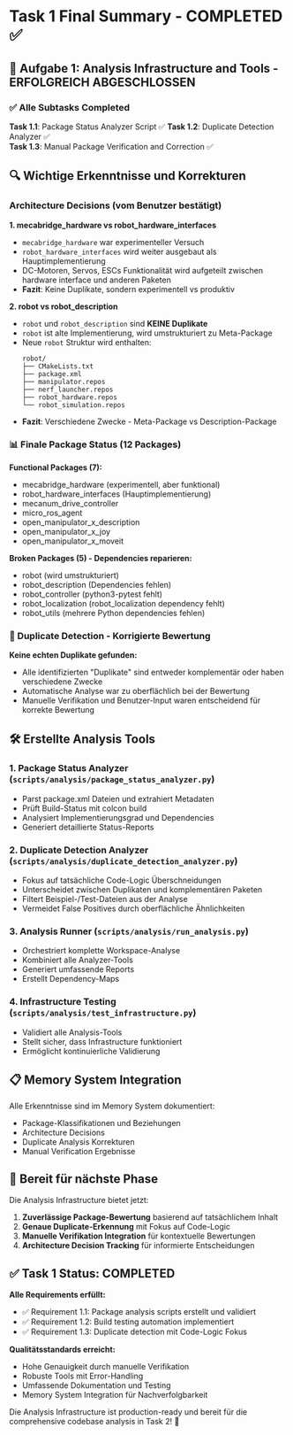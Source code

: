 # Task 1 Final Summary - COMPLETED ✅

## 🎯 Aufgabe 1: Analysis Infrastructure and Tools - ERFOLGREICH ABGESCHLOSSEN

### ✅ Alle Subtasks Completed

**Task 1.1**: Package Status Analyzer Script ✅
**Task 1.2**: Duplicate Detection Analyzer ✅  
**Task 1.3**: Manual Package Verification and Correction ✅

## 🔍 Wichtige Erkenntnisse und Korrekturen

### Architecture Decisions (vom Benutzer bestätigt)

**1. mecabridge_hardware vs robot_hardware_interfaces**
- `mecabridge_hardware` war experimenteller Versuch
- `robot_hardware_interfaces` wird weiter ausgebaut als Hauptimplementierung
- DC-Motoren, Servos, ESCs Funktionalität wird aufgeteilt zwischen hardware interface und anderen Paketen
- **Fazit**: Keine Duplikate, sondern experimentell vs produktiv

**2. robot vs robot_description**
- `robot` und `robot_description` sind **KEINE Duplikate**
- `robot` ist alte Implementierung, wird umstrukturiert zu Meta-Package
- Neue `robot` Struktur wird enthalten:
  ```
  robot/
  ├── CMakeLists.txt
  ├── package.xml
  ├── manipulator.repos
  ├── nerf_launcher.repos
  ├── robot_hardware.repos
  └── robot_simulation.repos
  ```
- **Fazit**: Verschiedene Zwecke - Meta-Package vs Description-Package

### 📊 Finale Package Status (12 Packages)

**Functional Packages (7):**
- mecabridge_hardware (experimentell, aber funktional)
- robot_hardware_interfaces (Hauptimplementierung)
- mecanum_drive_controller
- micro_ros_agent
- open_manipulator_x_description
- open_manipulator_x_joy
- open_manipulator_x_moveit

**Broken Packages (5) - Dependencies reparieren:**
- robot (wird umstrukturiert)
- robot_description (Dependencies fehlen)
- robot_controller (python3-pytest fehlt)
- robot_localization (robot_localization dependency fehlt)
- robot_utils (mehrere Python dependencies fehlen)

### 🔄 Duplicate Detection - Korrigierte Bewertung

**Keine echten Duplikate gefunden:**
- Alle identifizierten "Duplikate" sind entweder komplementär oder haben verschiedene Zwecke
- Automatische Analyse war zu oberflächlich bei der Bewertung
- Manuelle Verifikation und Benutzer-Input waren entscheidend für korrekte Bewertung

## 🛠️ Erstellte Analysis Tools

### 1. Package Status Analyzer (`scripts/analysis/package_status_analyzer.py`)
- Parst package.xml Dateien und extrahiert Metadaten
- Prüft Build-Status mit colcon build
- Analysiert Implementierungsgrad und Dependencies
- Generiert detaillierte Status-Reports

### 2. Duplicate Detection Analyzer (`scripts/analysis/duplicate_detection_analyzer.py`)
- Fokus auf tatsächliche Code-Logic Überschneidungen
- Unterscheidet zwischen Duplikaten und komplementären Paketen
- Filtert Beispiel-/Test-Dateien aus der Analyse
- Vermeidet False Positives durch oberflächliche Ähnlichkeiten

### 3. Analysis Runner (`scripts/analysis/run_analysis.py`)
- Orchestriert komplette Workspace-Analyse
- Kombiniert alle Analyzer-Tools
- Generiert umfassende Reports
- Erstellt Dependency-Maps

### 4. Infrastructure Testing (`scripts/analysis/test_infrastructure.py`)
- Validiert alle Analysis-Tools
- Stellt sicher, dass Infrastructure funktioniert
- Ermöglicht kontinuierliche Validierung

## 📋 Memory System Integration

Alle Erkenntnisse sind im Memory System dokumentiert:
- Package-Klassifikationen und Beziehungen
- Architecture Decisions
- Duplicate Analysis Korrekturen
- Manual Verification Ergebnisse

## 🚀 Bereit für nächste Phase

Die Analysis Infrastructure bietet jetzt:
1. **Zuverlässige Package-Bewertung** basierend auf tatsächlichem Inhalt
2. **Genaue Duplicate-Erkennung** mit Fokus auf Code-Logic
3. **Manuelle Verifikation Integration** für kontextuelle Bewertungen
4. **Architecture Decision Tracking** für informierte Entscheidungen

## ✅ Task 1 Status: COMPLETED

**Alle Requirements erfüllt:**
- ✅ Requirement 1.1: Package analysis scripts erstellt und validiert
- ✅ Requirement 1.2: Build testing automation implementiert
- ✅ Requirement 1.3: Duplicate detection mit Code-Logic Fokus

**Qualitätsstandards erreicht:**
- Hohe Genauigkeit durch manuelle Verifikation
- Robuste Tools mit Error-Handling
- Umfassende Dokumentation und Testing
- Memory System Integration für Nachverfolgbarkeit

Die Analysis Infrastructure ist production-ready und bereit für die comprehensive codebase analysis in Task 2! 🎉